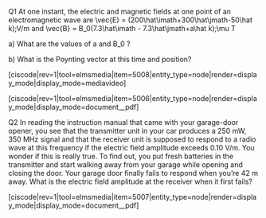 Q1 At one instant, the electric and magnetic fields at one point of an electromagnetic wave are <lrn-math>\vec{E} = (200\hat\imath+300\hat\jmath-50\hat k)\;V/m </lrn-math> and <lrn-math>\vec{B} = B_0(7.3\hat\imath - 7.3\hat\jmath+a\hat k)\;\mu T </lrn-math>

a) What are the values of a and <lrn-math>B_0 </lrn-math>?

b) What is the Poynting vector at this time and position?

[ciscode|rev=1|tool=elmsmedia|item=5008|entity_type=node|render=display_mode|display_mode=mediavideo]

[ciscode|rev=1|tool=elmsmedia|item=5006|entity_type=node|render=display_mode|display_mode=document__pdf]


Q2 In reading the instruction manual that came with your garage-door opener, you see that the transmitter unit in your car produces a 250 mW, 350 MHz signal and that the receiver unit is supposed to respond to a radio wave at this frequency if the electric field amplitude exceeds 0.10 V/m. You wonder if this is really true. To find out, you put fresh batteries in the transmitter and start walking away from your garage while opening and closing the door. Your garage door finally fails to respond when you’re 42 m away. What is the electric field amplitude at the receiver when it first fails?

[ciscode|rev=1|tool=elmsmedia|item=5007|entity_type=node|render=display_mode|display_mode=document__pdf]